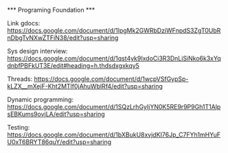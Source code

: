 *** Programing Foundation ***

Link gdocs: https://docs.google.com/document/d/1lpgMk2GWRbDziWFnpdS3ZgT0UbRnDbgTvNXwZTFiN38/edit?usp=sharing 

Sys design interview: https://docs.google.com/document/d/1qst4yk9IxdoCi3R3DnLiSiNko6k3xYqdnbfPBFkUT3E/edit#heading=h.thdsdxgxkqy5

Threads: https://docs.google.com/document/d/1wcpVSfGypSp-kLZX__mXejF-Kht2MTlf0jAhuWblRf4/edit?usp=sharing

Dynamic programming: https://docs.google.com/document/d/1SQzLrhGyIjYN0K5RE9r9P9Gh1T1AlpsEBKums9ovjLA/edit?usp=sharing

Testing: https://docs.google.com/document/d/1bXBukU8xvjdKI76Jp_C7FYh1mHYuFU0xT6BRYT86quY/edit?usp=sharing

